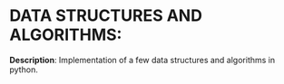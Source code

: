 # DATA STRUCTURES AND ALGORITHMS: 

**Description**: Implementation of a few data structures and algorithms in python.


